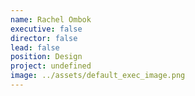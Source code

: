 ```yaml
---
name: Rachel Ombok
executive: false
director: false
lead: false
position: Design
project: undefined
image: ../assets/default_exec_image.png
---
```

